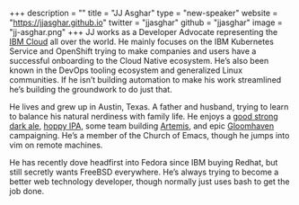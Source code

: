 +++
description = ""
title = "JJ Asghar"
type = "new-speaker"
website = "https://jjasghar.github.io"
twitter = "jjasghar"
github = "jjasghar"
image = "jj-asghar.png"
+++
JJ works as a Developer Advocate representing the [IBM Cloud](https://cloud.ibm.com/) all over the world. He mainly focuses on the IBM Kubernetes Service and OpenShift trying to make companies and users have a successful onboarding to the Cloud Native ecosystem. He’s also been known in the DevOps tooling ecosystem and generalized Linux communities. If he isn’t building automation to make his work streamlined he’s building the groundwork to do just that.

He lives and grew up in Austin, Texas. A father and husband, trying to learn to balance his natural nerdiness with family life. He enjoys a [good strong dark ale](https://www.beeradvocate.com/beer/profile/48/155/), [hoppy IPA](https://www.beeradvocate.com/beer/profile/2642/314808/), some team building [Artemis](https://artemisspaceshipbridge.com/), and epic [Gloomhaven](https://boardgamegeek.com/boardgame/174430/gloomhaven) campaigning. He’s a member of the Church of Emacs, though he jumps into vim on remote machines.

He has recently dove headfirst into Fedora since IBM buying Redhat, but still secretly wants FreeBSD everywhere. He’s always trying to become a better web technology developer, though normally just uses bash to get the job done.